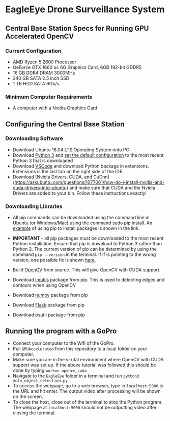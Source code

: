 # EagleEye Drone Surveillance System
## Central Base Station Specs for Running GPU Accelerated OpenCV
### Current Configuration
* AMD Ryzen 5 2600 Processor
* GeForce GTX 1660 oc 6G Graphics Card, 6GB 192-bit GDDR5
* 16 GB DDR4 DRAM 3000MHz
* 240 GB SATA 2.5 inch SSD
* 1 TB HDD SATA 6Gb/s

### Minimum Computer Requirements
* A computer with a Nvidia Graphics Card
  
## Configuring the Central Base Station
### Downloading Software
* Download Ubuntu 18.04 LTS Operating System onto PC
* Download [Python 3](https://www.python.org/downloads/) and [set the default configuration](https://unix.stackexchange.com/questions/410579/change-the-python3-default-version-in-ubuntu) to the most recent Python 3 that is downloaded 
* Download [VSCode](https://code.visualstudio.com/download) and download Python backage in extensions. Extensions is the last tab on the right side of the IDE. 
* Download [Nvidia Drivers, CUDA, and CuDnn] (https://askubuntu.com/questions/1077061/how-do-i-install-nvidia-and-cuda-drivers-into-ubuntu) and make sure that CUDA and the Nvidia Drivers are added to your bin. Follow these instructions exactly!

### Downloading Libraries
* All pip commands can be downloaded using the command line in Ubuntu (or Windows/Mac) using the command sudo pip install. An [example](https://askubuntu.com/questions/95037/what-is-the-best-way-to-install-python-packages) of using pip to install packages is shown in the link. 
* **IMPORTANT** - all pip packages must be downloaded to the most recent Python installation. Ensure that pip is download to Python 3 rather than Python 2. The current version of pip can be determined by using the command `pip --version` in the terminal. If if is pointing to the wrong version, one possible fix is shown [here](https://askubuntu.com/questions/412178/how-to-install-pip-for-python-3-in-ubuntu-12-04-lts).

* Build [OpenCV](https://www.pyimagesearch.com/2020/02/03/how-to-use-opencvs-dnn-module-with-nvidia-gpus-cuda-and-cudnn/) from source.  This will give OpenCV with CUDA support. 
* Download [imutils](https://pypi.org/project/imutils/) package from pip. This is used to detecting edges and contours when using OpenCV
* Download [numpy](https://pypi.org/project/numpy/) package from pip
* Download [Flask](https://pypi.org/project/Flask/) package from pip
* Download [psutil](https://pypi.org/project/psutil/) package from pip

## Running the program with a GoPro
* Connect your computer to the Wifi of the GoPro. 
* Pull `GPUAccelerated` from this repository to a local folder on your computer. 
* Make sure you are in the virutal environment where OpenCV with CUDA support was set up. If the above tutorial was followed this should be done by typing `workon opencv_cuda` 
* Navigate to the `EagleEye` folder in a terminal and run `python3 yolo_object_detection.py`
* To access the webpage, go to a web browser, type in `localhost:5000` to the URL and hit enter. The output video after processing will be shown on the screen.
* To close the host, close out of the terminal to stop the Python program. The webpage at `localhost:5000` should not be outputting video after closing the terminal.
